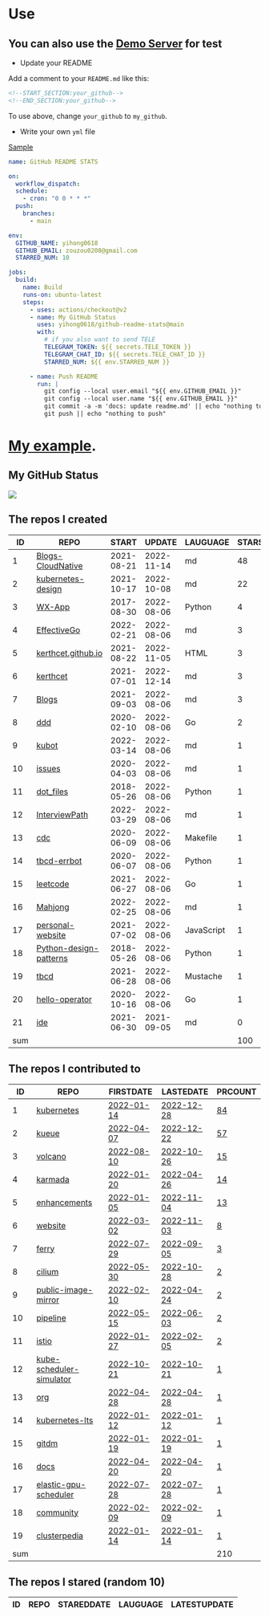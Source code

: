 # Use

## You can also use the [Demo Server](https://github.com/yihong0618/github-readme-stats-server) for test

- Update your README

Add a comment to your `README.md` like this:

```md
<!--START_SECTION:your_github-->
<!--END_SECTION:your_github-->
```
To use above, change `your_github` to `my_github`.

- Write your own `yml` file

[Sample](https://github.com/yihong0618/2021)

```yml
name: GitHub README STATS

on:
  workflow_dispatch:
  schedule:
    - cron: "0 0 * * *"
  push:
    branches:
      - main

env:
  GITHUB_NAME: yihong0618
  GITHUB_EMAIL: zouzou0208@gmail.com
  STARRED_NUM: 10

jobs:
  build:
    name: Build
    runs-on: ubuntu-latest
    steps:
      - uses: actions/checkout@v2
      - name: My GitHub Status
        uses: yihong0618/github-readme-stats@main
        with:
          # if you also want to send TELE
          TELEGRAM_TOKEN: ${{ secrets.TELE_TOKEN }}
          TELEGRAM_CHAT_ID: ${{ secrets.TELE_CHAT_ID }}
          STARRED_NUM: ${{ env.STARRED_NUM }}

      - name: Push README
        run: |
          git config --local user.email "${{ env.GITHUB_EMAIL }}"
          git config --local user.name "${{ env.GITHUB_EMAIL }}"
          git commit -a -m 'docs: update readme.md' || echo "nothing to commit"
          git push || echo "nothing to push"
```



# [My example](https://github.com/yihong0618/2021).

## My GitHub Status
<img align="middle" src="https://github-readme-stats-1.yihong0618.vercel.app/api?username=yihong0618&show_icons=true&&&hide_title=true" />

<!--START_SECTION:my_github-->
## The repos I created
| ID  |                                     REPO                                     |   START    |   UPDATE   |  LAUGUAGE  | STARS |
|-----|------------------------------------------------------------------------------|------------|------------|------------|-------|
|   1 | [Blogs-CloudNative](https://github.com/kerthcet/Blogs-CloudNative)           | 2021-08-21 | 2022-11-14 | md         |    48 |
|   2 | [kubernetes-design](https://github.com/kerthcet/kubernetes-design)           | 2021-10-17 | 2022-10-08 | md         |    22 |
|   3 | [WX-App](https://github.com/kerthcet/WX-App)                                 | 2017-08-30 | 2022-08-06 | Python     |     4 |
|   4 | [EffectiveGo](https://github.com/kerthcet/EffectiveGo)                       | 2022-02-21 | 2022-08-06 | md         |     3 |
|   5 | [kerthcet.github.io](https://github.com/kerthcet/kerthcet.github.io)         | 2021-08-22 | 2022-11-05 | HTML       |     3 |
|   6 | [kerthcet](https://github.com/kerthcet/kerthcet)                             | 2021-07-01 | 2022-12-14 | md         |     3 |
|   7 | [Blogs](https://github.com/kerthcet/Blogs)                                   | 2021-09-03 | 2022-08-06 | md         |     3 |
|   8 | [ddd](https://github.com/kerthcet/ddd)                                       | 2020-02-10 | 2022-08-06 | Go         |     2 |
|   9 | [kubot](https://github.com/kerthcet/kubot)                                   | 2022-03-14 | 2022-08-06 | md         |     1 |
|  10 | [issues](https://github.com/kerthcet/issues)                                 | 2020-04-03 | 2022-08-06 | md         |     1 |
|  11 | [dot_files](https://github.com/kerthcet/dot_files)                           | 2018-05-26 | 2022-08-06 | Python     |     1 |
|  12 | [InterviewPath](https://github.com/kerthcet/InterviewPath)                   | 2022-03-29 | 2022-08-06 | md         |     1 |
|  13 | [cdc](https://github.com/kerthcet/cdc)                                       | 2020-06-09 | 2022-08-06 | Makefile   |     1 |
|  14 | [tbcd-errbot](https://github.com/kerthcet/tbcd-errbot)                       | 2020-06-07 | 2022-08-06 | Python     |     1 |
|  15 | [leetcode](https://github.com/kerthcet/leetcode)                             | 2021-06-27 | 2022-08-06 | Go         |     1 |
|  16 | [Mahjong](https://github.com/kerthcet/Mahjong)                               | 2022-02-25 | 2022-08-06 | md         |     1 |
|  17 | [personal-website](https://github.com/kerthcet/personal-website)             | 2021-07-02 | 2022-08-06 | JavaScript |     1 |
|  18 | [Python-design-patterns](https://github.com/kerthcet/Python-design-patterns) | 2018-05-26 | 2022-08-06 | Python     |     1 |
|  19 | [tbcd](https://github.com/kerthcet/tbcd)                                     | 2021-06-28 | 2022-08-06 | Mustache   |     1 |
|  20 | [hello-operator](https://github.com/kerthcet/hello-operator)                 | 2020-10-16 | 2022-08-06 | Go         |     1 |
|  21 | [ide](https://github.com/kerthcet/ide)                                       | 2021-06-30 | 2021-09-05 | md         |     0 |
| sum |                                                                              |            |            |            |   100 |

## The repos I contributed to
| ID  |                                          REPO                                           |                                     FIRSTDATE                                      |                                     LASTEDATE                                      |                                                      PRCOUNT                                                      |
|-----|-----------------------------------------------------------------------------------------|------------------------------------------------------------------------------------|------------------------------------------------------------------------------------|-------------------------------------------------------------------------------------------------------------------|
|   1 | [kubernetes](https://github.com/kubernetes/kubernetes)                                  | [2022-01-14](https://github.com/kubernetes/kubernetes/pull/107542)                 | [2022-12-28](https://github.com/kubernetes/kubernetes/pull/114717)                 | [84](https://github.com/kubernetes/kubernetes/pulls?q=created%3A2022+is%3Apr+author%3Akerthcet)                   |
|   2 | [kueue](https://github.com/kubernetes-sigs/kueue)                                       | [2022-04-07](https://github.com/kubernetes-sigs/kueue/pull/184)                    | [2022-12-22](https://github.com/kubernetes-sigs/kueue/pull/490)                    | [57](https://github.com/kubernetes-sigs/kueue/pulls?q=created%3A2022+is%3Apr+author%3Akerthcet)                   |
|   3 | [volcano](https://github.com/volcano-sh/volcano)                                        | [2022-08-10](https://github.com/volcano-sh/volcano/pull/2423)                      | [2022-10-26](https://github.com/volcano-sh/volcano/pull/2548)                      | [15](https://github.com/volcano-sh/volcano/pulls?q=created%3A2022+is%3Apr+author%3Akerthcet)                      |
|   4 | [karmada](https://github.com/karmada-io/karmada)                                        | [2022-01-20](https://github.com/karmada-io/karmada/pull/1289)                      | [2022-04-26](https://github.com/karmada-io/karmada/pull/1663)                      | [14](https://github.com/karmada-io/karmada/pulls?q=created%3A2022+is%3Apr+author%3Akerthcet)                      |
|   5 | [enhancements](https://github.com/kubernetes/enhancements)                              | [2022-01-05](https://github.com/kubernetes/enhancements/pull/3105)                 | [2022-11-04](https://github.com/kubernetes/enhancements/pull/3645)                 | [13](https://github.com/kubernetes/enhancements/pulls?q=created%3A2022+is%3Apr+author%3Akerthcet)                 |
|   6 | [website](https://github.com/kubernetes/website)                                        | [2022-03-02](https://github.com/kubernetes/website/pull/32003)                     | [2022-11-03](https://github.com/kubernetes/website/pull/37688)                     | [8](https://github.com/kubernetes/website/pulls?q=created%3A2022+is%3Apr+author%3Akerthcet)                       |
|   7 | [ferry](https://github.com/ferryproxy/ferry)                                            | [2022-07-29](https://github.com/ferryproxy/ferry/pull/92)                          | [2022-09-05](https://github.com/ferryproxy/ferry/pull/122)                         | [3](https://github.com/ferryproxy/ferry/pulls?q=created%3A2022+is%3Apr+author%3Akerthcet)                         |
|   8 | [cilium](https://github.com/cilium/cilium)                                              | [2022-05-30](https://github.com/cilium/cilium/pull/20001)                          | [2022-10-28](https://github.com/cilium/cilium/pull/21913)                          | [2](https://github.com/cilium/cilium/pulls?q=created%3A2022+is%3Apr+author%3Akerthcet)                            |
|   9 | [public-image-mirror](https://github.com/DaoCloud/public-image-mirror)                  | [2022-02-10](https://github.com/DaoCloud/public-image-mirror/pull/72)              | [2022-04-24](https://github.com/DaoCloud/public-image-mirror/pull/118)             | [2](https://github.com/DaoCloud/public-image-mirror/pulls?q=created%3A2022+is%3Apr+author%3Akerthcet)             |
|  10 | [pipeline](https://github.com/tektoncd/pipeline)                                        | [2022-05-15](https://github.com/tektoncd/pipeline/pull/4876)                       | [2022-06-03](https://github.com/tektoncd/pipeline/pull/4936)                       | [2](https://github.com/tektoncd/pipeline/pulls?q=created%3A2022+is%3Apr+author%3Akerthcet)                        |
|  11 | [istio](https://github.com/istio/istio)                                                 | [2022-01-27](https://github.com/istio/istio/pull/37047)                            | [2022-02-05](https://github.com/istio/istio/pull/37180)                            | [2](https://github.com/istio/istio/pulls?q=created%3A2022+is%3Apr+author%3Akerthcet)                              |
|  12 | [kube-scheduler-simulator](https://github.com/kubernetes-sigs/kube-scheduler-simulator) | [2022-10-21](https://github.com/kubernetes-sigs/kube-scheduler-simulator/pull/244) | [2022-10-21](https://github.com/kubernetes-sigs/kube-scheduler-simulator/pull/244) | [1](https://github.com/kubernetes-sigs/kube-scheduler-simulator/pulls?q=created%3A2022+is%3Apr+author%3Akerthcet) |
|  13 | [org](https://github.com/kubernetes/org)                                                | [2022-04-28](https://github.com/kubernetes/org/pull/3396)                          | [2022-04-28](https://github.com/kubernetes/org/pull/3396)                          | [1](https://github.com/kubernetes/org/pulls?q=created%3A2022+is%3Apr+author%3Akerthcet)                           |
|  14 | [kubernetes-lts](https://github.com/klts-io/kubernetes-lts)                             | [2022-01-12](https://github.com/klts-io/kubernetes-lts/pull/115)                   | [2022-01-12](https://github.com/klts-io/kubernetes-lts/pull/115)                   | [1](https://github.com/klts-io/kubernetes-lts/pulls?q=created%3A2022+is%3Apr+author%3Akerthcet)                   |
|  15 | [gitdm](https://github.com/cncf/gitdm)                                                  | [2022-01-19](https://github.com/cncf/gitdm/pull/911)                               | [2022-01-19](https://github.com/cncf/gitdm/pull/911)                               | [1](https://github.com/cncf/gitdm/pulls?q=created%3A2022+is%3Apr+author%3Akerthcet)                               |
|  16 | [docs](https://github.com/DaoCloud-OpenSource/docs)                                     | [2022-04-20](https://github.com/DaoCloud-OpenSource/docs/pull/6)                   | [2022-04-20](https://github.com/DaoCloud-OpenSource/docs/pull/6)                   | [1](https://github.com/DaoCloud-OpenSource/docs/pulls?q=created%3A2022+is%3Apr+author%3Akerthcet)                 |
|  17 | [elastic-gpu-scheduler](https://github.com/elastic-ai/elastic-gpu-scheduler)            | [2022-07-28](https://github.com/elastic-ai/elastic-gpu-scheduler/pull/17)          | [2022-07-28](https://github.com/elastic-ai/elastic-gpu-scheduler/pull/17)          | [1](https://github.com/elastic-ai/elastic-gpu-scheduler/pulls?q=created%3A2022+is%3Apr+author%3Akerthcet)         |
|  18 | [community](https://github.com/istio/community)                                         | [2022-02-09](https://github.com/istio/community/pull/692)                          | [2022-02-09](https://github.com/istio/community/pull/692)                          | [1](https://github.com/istio/community/pulls?q=created%3A2022+is%3Apr+author%3Akerthcet)                          |
|  19 | [clusterpedia](https://github.com/clusterpedia-io/clusterpedia)                         | [2022-01-14](https://github.com/clusterpedia-io/clusterpedia/pull/51)              | [2022-01-14](https://github.com/clusterpedia-io/clusterpedia/pull/51)              | [1](https://github.com/clusterpedia-io/clusterpedia/pulls?q=created%3A2022+is%3Apr+author%3Akerthcet)             |
| sum |                                                                                         |                                                                                    |                                                                                    |                                                                                                               210 |

## The repos I stared (random 10)
| ID | REPO | STAREDDATE | LAUGUAGE | LATESTUPDATE |
|----|------|------------|----------|--------------|

<!--END_SECTION:my_github-->
